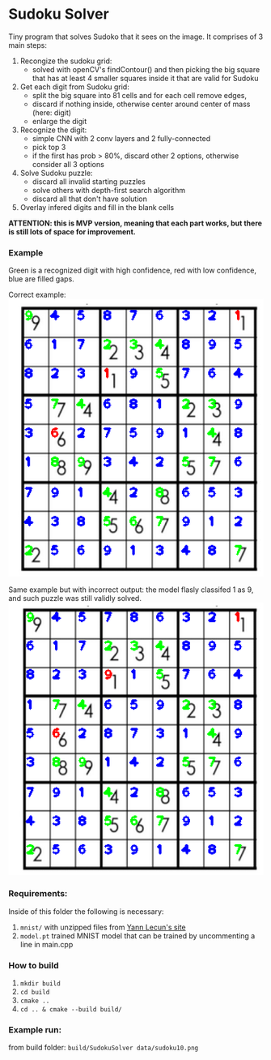 # Sudoku Solver

Tiny program that solves Sudoko that it sees on the image. It comprises of 3 main steps:
1. Recongize the sudoku grid:
    - solved with openCV's findContour() and then picking the big square that has at least 4 smaller squares inside it that are valid for Sudoku
1. Get each digit from Sudoku grid: 
    - split the big square into 81 cells and for each cell remove edges, 
    - discard if nothing inside, otherwise center around center of mass (here: digit)
    - enlarge the digit
1. Recognize the digit:
    - simple CNN with 2 conv layers and 2 fully-connected
    - pick top 3
    - if the first has prob > 80%, discard other 2 options, otherwise consider all 3 options
1. Solve Sudoku puzzle:
    - discard all invalid starting puzzles
    - solve others with depth-first search algorithm
    - discard all that don't have solution
1. Overlay infered digits and fill in the blank cells

**ATTENTION: this is MVP version, meaning that each part works, but there is still lots of space for improvement.**

### Example 

Green is a recognized digit with high confidence, red with low confidence, blue are filled gaps.

Correct example:
![Correct Result](./result/result_correct.png)

Same example but with incorrect output: the model flasly classifed 1 as 9, and such puzzle was still validly solved.
![Wrong Result](./result/result_wrong.png)

### Requirements:
Inside of this folder the following is necessary:
1. `mnist/` with unzipped files from [Yann Lecun's site](http://yann.lecun.com/exdb/mnist/)
2. `model.pt` trained MNIST model that can be trained by uncommenting a line in main.cpp

### How to build
1. `mkdir build`
1. `cd build`
1. `cmake ..`
1. `cd .. & cmake --build build/`

### Example run:
from build folder: `build/SudokuSolver data/sudoku10.png`